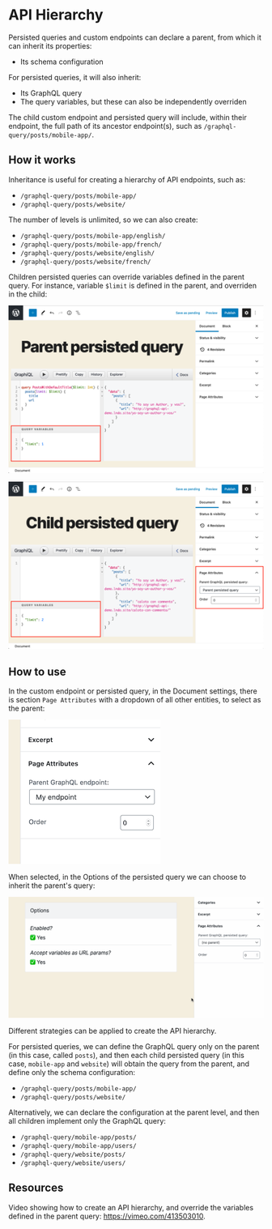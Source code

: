 # API Hierarchy

Persisted queries and custom endpoints can declare a parent, from which it can inherit its properties:

- Its schema configuration

For persisted queries, it will also inherit:

- Its GraphQL query
- The query variables, but these can also be independently overriden

The child custom endpoint and persisted query will include, within their endpoint, the full path of its ancestor endpoint(s), such as `/graphql-query/posts/mobile-app/`.

## How it works

Inheritance is useful for creating a hierarchy of API endpoints, such as:

- `/graphql-query/posts/mobile-app/`
- `/graphql-query/posts/website/`

The number of levels is unlimited, so we can also create:

- `/graphql-query/posts/mobile-app/english/`
- `/graphql-query/posts/mobile-app/french/`
- `/graphql-query/posts/website/english/`
- `/graphql-query/posts/website/french/`

Children persisted queries can override variables defined in the parent query. For instance, variable `$limit` is defined in the parent, and overriden in the child:

<a href="../../images/parent-persisted-query.png" target="_blank">![Parent persisted query](../../images/parent-persisted-query.png "Parent persisted query")</a>

<a href="../../images/child-persisted-query.png" target="_blank">![Child persisted query](../../images/child-persisted-query.png "Child persisted query")</a>

## How to use

In the custom endpoint or persisted query, in the Document settings, there is section `Page Attributes` with a dropdown of all other entities, to select as the parent:

<a href="../../images/api-inheritance.png" target="_blank">![API inheritance](../../images/api-inheritance.png "API inheritance")</a>

When selected, in the Options of the persisted query we can choose to inherit the parent's query:

<a href="../../images/api-inheritance.gif" target="_blank">![API inheritance](../../images/api-inheritance.gif "API inheritance")</a>

Different strategies can be applied to create the API hierarchy.

For persisted queries, we can define the GraphQL query only on the parent (in this case, called `posts`), and then each child persisted query (in this case, `mobile-app` and `website`) will obtain the query from the parent, and define only the schema configuration:

- `/graphql-query/posts/mobile-app/`
- `/graphql-query/posts/website/`

Alternatively, we can declare the configuration at the parent level, and then all children implement only the GraphQL query:

- `/graphql-query/mobile-app/posts/`
- `/graphql-query/mobile-app/users/`
- `/graphql-query/website/posts/`
- `/graphql-query/website/users/`

## Resources

Video showing how to create an API hierarchy, and override the variables defined in the parent query: https://vimeo.com/413503010.
